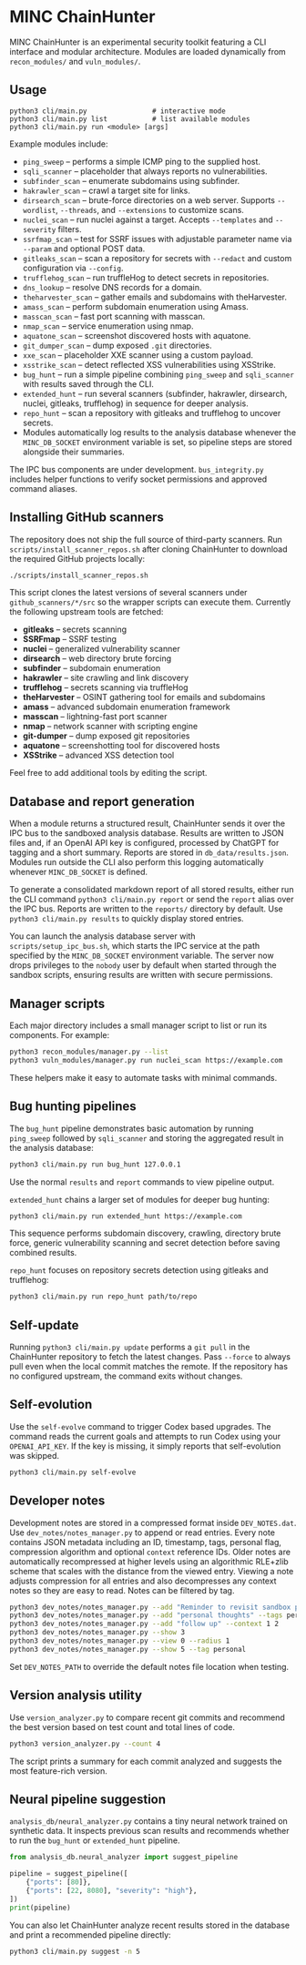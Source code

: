 # MINC ChainHunter

MINC ChainHunter is an experimental security toolkit featuring a CLI interface and modular architecture. Modules are loaded dynamically from `recon_modules/` and `vuln_modules/`.

## Usage

```
python3 cli/main.py                # interactive mode
python3 cli/main.py list           # list available modules
python3 cli/main.py run <module> [args]
```

Example modules include:

- `ping_sweep` – performs a simple ICMP ping to the supplied host.
- `sqli_scanner` – placeholder that always reports no vulnerabilities.
- `subfinder_scan` – enumerate subdomains using subfinder.
- `hakrawler_scan` – crawl a target site for links.
- `dirsearch_scan` – brute-force directories on a web server. Supports `--wordlist`,
  `--threads`, and `--extensions` to customize scans.
- `nuclei_scan` – run nuclei against a target. Accepts `--templates` and
  `--severity` filters.
- `ssrfmap_scan` – test for SSRF issues with adjustable parameter name via
  `--param` and optional POST data.
- `gitleaks_scan` – scan a repository for secrets with `--redact` and custom
  configuration via `--config`.
- `trufflehog_scan` – run truffleHog to detect secrets in repositories.
- `dns_lookup` – resolve DNS records for a domain.
- `theharvester_scan` – gather emails and subdomains with theHarvester.
- `amass_scan` – perform subdomain enumeration using Amass.
- `masscan_scan` – fast port scanning with masscan.
- `nmap_scan` – service enumeration using nmap.
- `aquatone_scan` – screenshot discovered hosts with aquatone.
- `git_dumper_scan` – dump exposed `.git` directories.
- `xxe_scan` – placeholder XXE scanner using a custom payload.
- `xsstrike_scan` – detect reflected XSS vulnerabilities using XSStrike.
- `bug_hunt` – run a simple pipeline combining `ping_sweep` and `sqli_scanner`
  with results saved through the CLI.
- `extended_hunt` – run several scanners (subfinder, hakrawler, dirsearch,
  nuclei, gitleaks, trufflehog) in sequence for deeper analysis.
- `repo_hunt` – scan a repository with gitleaks and trufflehog to uncover
  secrets.
- Modules automatically log results to the analysis database whenever the
  `MINC_DB_SOCKET` environment variable is set, so pipeline steps are stored
  alongside their summaries.

The IPC bus components are under development. `bus_integrity.py` includes helper functions to verify socket permissions and approved command aliases.

## Installing GitHub scanners

The repository does not ship the full source of third-party scanners. Run
`scripts/install_scanner_repos.sh` after cloning ChainHunter to download the
required GitHub projects locally:

```bash
./scripts/install_scanner_repos.sh
```

This script clones the latest versions of several scanners under
`github_scanners/*/src` so the wrapper scripts can execute them. Currently the
following upstream tools are fetched:

- **gitleaks** – secrets scanning
- **SSRFmap** – SSRF testing
- **nuclei** – generalized vulnerability scanner
- **dirsearch** – web directory brute forcing
- **subfinder** – subdomain enumeration
- **hakrawler** – site crawling and link discovery
- **trufflehog** – secrets scanning via truffleHog
- **theHarvester** – OSINT gathering tool for emails and subdomains
- **amass** – advanced subdomain enumeration framework
- **masscan** – lightning-fast port scanner
- **nmap** – network scanner with scripting engine
- **git-dumper** – dump exposed git repositories
- **aquatone** – screenshotting tool for discovered hosts
- **XSStrike** – advanced XSS detection tool

Feel free to add additional tools by editing the script.

## Database and report generation

When a module returns a structured result, ChainHunter sends it over the IPC bus
to the sandboxed analysis database. Results are written to JSON files and, if an
OpenAI API key is configured, processed by ChatGPT for tagging and a short
summary. Reports are stored in `db_data/results.json`.
Modules run outside the CLI also perform this logging automatically whenever
`MINC_DB_SOCKET` is defined.

To generate a consolidated markdown report of all stored results, either run the
CLI command `python3 cli/main.py report` or send the `report` alias over the IPC
bus. Reports are written to the `reports/` directory by default. Use
`python3 cli/main.py results` to quickly display stored entries.

You can launch the analysis database server with `scripts/setup_ipc_bus.sh`,
which starts the IPC service at the path specified by the `MINC_DB_SOCKET`
environment variable. The server now drops privileges to the `nobody` user by
default when started through the sandbox scripts, ensuring results are written
with secure permissions.

## Manager scripts

Each major directory includes a small manager script to list or run its components. For example:

```bash
python3 recon_modules/manager.py --list
python3 vuln_modules/manager.py run nuclei_scan https://example.com
```

These helpers make it easy to automate tasks with minimal commands.

## Bug hunting pipelines

The `bug_hunt` pipeline demonstrates basic automation by running
`ping_sweep` followed by `sqli_scanner` and storing the aggregated result in the
analysis database:

```bash
python3 cli/main.py run bug_hunt 127.0.0.1
```

Use the normal `results` and `report` commands to view pipeline output.

`extended_hunt` chains a larger set of modules for deeper bug hunting:

```bash
python3 cli/main.py run extended_hunt https://example.com
```

This sequence performs subdomain discovery, crawling, directory brute force,
generic vulnerability scanning and secret detection before saving combined
results.

`repo_hunt` focuses on repository secrets detection using gitleaks and
trufflehog:

```bash
python3 cli/main.py run repo_hunt path/to/repo
```


## Self-update

Running `python3 cli/main.py update` performs a `git pull` in the ChainHunter
repository to fetch the latest changes. Pass `--force` to always pull even when
the local commit matches the remote. If the repository has no configured
upstream, the command exits without changes.

## Self-evolution

Use the `self-evolve` command to trigger Codex based upgrades. The command
reads the current goals and attempts to run Codex using your `OPENAI_API_KEY`.
If the key is missing, it simply reports that self-evolution was skipped.

```bash
python3 cli/main.py self-evolve
```

## Developer notes

Development notes are stored in a compressed format inside `DEV_NOTES.dat`.
Use `dev_notes/notes_manager.py` to append or read entries. Every note
contains JSON metadata including an ID, timestamp, tags, personal flag,
compression algorithm and optional `context` reference IDs. Older notes are
automatically recompressed at higher levels using an algorithmic RLE+zlib
scheme that scales with the distance from the viewed entry. Viewing a note
adjusts compression for all entries and
also decompresses any context notes so they are easy to read. Notes can be
filtered by tag.

```bash
python3 dev_notes/notes_manager.py --add "Reminder to revisit sandbox perms"
python3 dev_notes/notes_manager.py --add "personal thoughts" --tags personal
python3 dev_notes/notes_manager.py --add "follow up" --context 1 2
python3 dev_notes/notes_manager.py --show 3
python3 dev_notes/notes_manager.py --view 0 --radius 1
python3 dev_notes/notes_manager.py --show 5 --tag personal
```
Set `DEV_NOTES_PATH` to override the default notes file location when testing.

## Version analysis utility

Use `version_analyzer.py` to compare recent git commits and recommend the best version based on test count and total lines of code.

```bash
python3 version_analyzer.py --count 4
```

The script prints a summary for each commit analyzed and suggests the most feature-rich version.

## Neural pipeline suggestion

`analysis_db/neural_analyzer.py` contains a tiny neural network trained on synthetic
data. It inspects previous scan results and recommends whether to run the
`bug_hunt` or `extended_hunt` pipeline.

```python
from analysis_db.neural_analyzer import suggest_pipeline

pipeline = suggest_pipeline([
    {"ports": [80]},
    {"ports": [22, 8080], "severity": "high"},
])
print(pipeline)
```

You can also let ChainHunter analyze recent results stored in the database and
print a recommended pipeline directly:

```bash
python3 cli/main.py suggest -n 5
```
